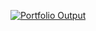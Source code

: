 [![Portfolio Output](https://i.ibb.co/0r7wGyz/Simple-Portfolio-PH.jpg)](https://codesperk.github.io/simple-portfolio-PH/)
